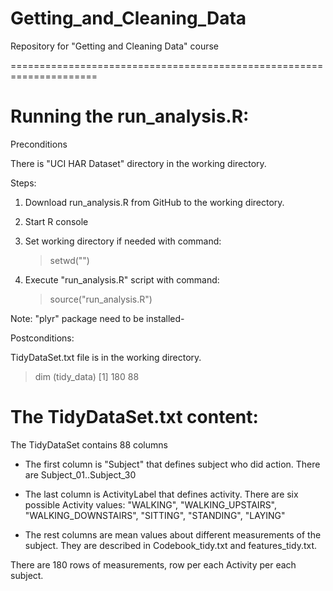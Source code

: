 Getting_and_Cleaning_Data
=========================

Repository for "Getting and Cleaning Data" course


=====================================================================


Running the run_analysis.R:
===========================

Preconditions

There is "UCI HAR Dataset" directory in the working directory.


Steps:

1. Download run_analysis.R from GitHub to the working directory.

2. Start R console
 
3. Set working directory if needed with command:
   > setwd("<working directory>")

4. Execute "run_analysis.R" script with command:
   > source("run_analysis.R")

Note: "plyr" package need to be installed-


Postconditions:

TidyDataSet.txt file is in the working directory.

> dim (tidy_data)
[1] 180  88
>



The TidyDataSet.txt content:
============================

The TidyDataSet contains 88 columns

- The first column is "Subject" that defines subject who did action.
There are Subject_01..Subject_30	

- The last column is ActivityLabel that defines activity.
There are six possible Activity values:
"WALKING", "WALKING_UPSTAIRS", "WALKING_DOWNSTAIRS", "SITTING", "STANDING", "LAYING"

- The rest columns are mean values about different measurements of the subject. They are described in Codebook_tidy.txt and features_tidy.txt.

There are 180 rows of measurements, row per each Activity per each subject. 



